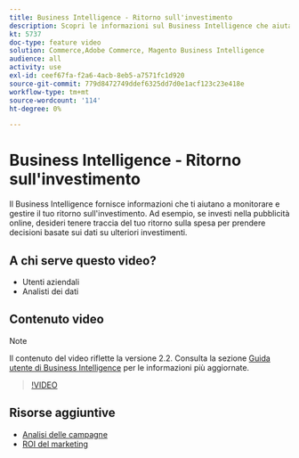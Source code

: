 ```yaml
---
title: Business Intelligence - Ritorno sull'investimento
description: Scopri le informazioni sul Business Intelligence che aiutano a monitorare il tuo ritorno sull'investimento.
kt: 5737
doc-type: feature video
solution: Commerce,Adobe Commerce, Magento Business Intelligence
audience: all
activity: use
exl-id: ceef67fa-f2a6-4acb-8eb5-a7571fc1d920
source-git-commit: 779d8472749ddef6325dd7d0e1acf123c23e418e
workflow-type: tm+mt
source-wordcount: '114'
ht-degree: 0%

---
```


# Business Intelligence - Ritorno sull&#39;investimento

Il Business Intelligence fornisce informazioni che ti aiutano a monitorare e gestire il tuo ritorno sull&#39;investimento. Ad esempio, se investi nella pubblicità online, desideri tenere traccia del tuo ritorno sulla spesa per prendere decisioni basate sui dati su ulteriori investimenti.

## A chi serve questo video?

- Utenti aziendali
- Analisti dei dati

## Contenuto video

>[!NOTE]
>
>Il contenuto del video riflette la versione 2.2. Consulta la sezione [Guida utente di Business Intelligence](https://docs.magento.com/mbi/) per le informazioni più aggiornate.

>[!VIDEO](https://video.tv.adobe.com/v/35991?quality=12&learn=on)

## Risorse aggiuntive

- [Analisi delle campagne](https://docs.magento.com/mbi/data-analyst/analysis/camp-analysis.html)
- [ROI del marketing](https://docs.magento.com/mbi/data-analyst/analysis/marketing-roi.html)
